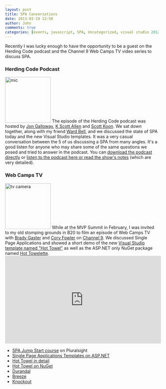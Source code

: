 ```yaml
---
layout: post
title: SPA Conversations
date: 2013-03-19 12:50
author: John
comments: true
categories: [events, javascript, SPA, Uncategorized, visual studio 2012]
---
```

Recently I was lucky enough to have the opportunity to be a guest on the Herding Code podcast and the Channel 9 Web Camps TV video series to discuss SPA. 

<h3>Herding Code Podcast</h3>
<img src="http://images.johnpapa.net/wp-content/uploads/2013/03/mic-150x150.png" alt="mic" width="150" height="150" class="alignright size-thumbnail wp-image-16591" />
The episode of the Herding Code podcast was hosted by <a href="http://twitter.com/jongalloway" target="_blank">Jon Galloway</a>, <a href="http://twitter.com/odetocode" target="_blank">K Scott Allen</a> and <a href="http://twitter.com/lazycoder" target="_blank">Scott Koon</a>. We sat down together, along with my friend <a href="http://twitter.com/wardbell" target="_blank">Ward Bell</a>, and we discussed the state of SPA today and the new Visual Studio templates. It was a very casual conversation between the 5 of us discussing a SPA from many angles. It's a good listen for anyone who may share some of the same questions we posed and tried to answer in the podcast. You can <a href="http://herdingcode.comhttp://images.johnpapa.net/wp-content/uploads/HerdingCode-0161-Single-Page-Applications.mp3" target="_blank">download the podcast directly</a> or  <a href="http://herdingcode.com/?p=523" target="_blank">listen to the podcast here or read the show's notes</a> (which are very detailed).


<h3>Web Camps TV</h3>
<img src="http://images.johnpapa.net/wp-content/uploads/2013/03/tv-camera-150x150.png" alt="tv camera" width="150" height="150" class="alignright size-thumbnail wp-image-16621" />
While at the MVP Summit in February, I was invited to my old stomping grounds in B20 to film an episode of Web Camps TV with <a href="https://www.twitter.com/bradygaster" target="_blank">Brady Gaster</a> and <a href="http://blog.syntaxc4.net/" target="_blank">Cory Fowler</a> on <a href="https://twitter.com/ch9" target="_blank">Channel 9</a>. We discussed Single Page Applications and showed a short demo of the new <a href="http://johnpapa.net/hottowel" target="_blank">Visual Studio template named "Hot Towel"</a> as well as the ASP.NET only NuGet package named <a href="http://nuget.org/packages/hottowelette" target="_blank">Hot Towelette</a>.

<iframe style="height:288px;width:512px" src="http://channel9.msdn.com/Shows/Web+Camps+TV/SPA-Party-with-John-Papa/player?w=512&h=288" frameBorder="0" scrolling="no" ></iframe>

<ul>
<li><a href="http://jpapa.me/spajsps" target="_blank">SPA Jump Start course</a> on Pluralsight</li>
<li><a href="www.asp.net/single-page-application/" target="_blank">Single Page Applications Templates on ASP.NET</a></li>
<li><a href="http://johnpapa.net/hottowel" target="_blank">Hot Towel in detail</a></li>
<li><a href="http://nuget.org/packages/hottowel" target="_blank">Hot Towel on NuGet</a></li>
<li><a href="http://durandaljs.com" target="_blank">Durandal</a></li>
<li><a href="http://breezejs.com" target="_blank">Breeze</a></li>
<li><a href="http://knockoutjs.com" target="_blank">Knockout</a></li>
</ul>
